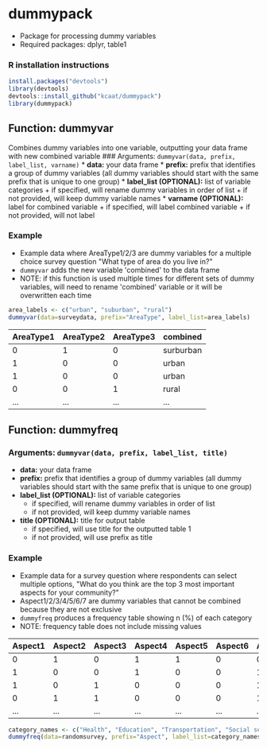 # dummypack

-   Package for processing dummy variables
-   Required packages: dplyr, table1


### R installation instructions

``` r
install.packages("devtools")
library(devtools)
devtools::install_github("kcaat/dummypack")
library(dummypack)
```

## Function: dummyvar

Combines dummy variables into one variable, outputting your data frame
with new combined variable \### Arguments:
`dummyvar(data, prefix, label_list, varname)` \* **data:** your data
frame \* **prefix:** prefix that identifies a group of dummy variables
(all dummy variables should start with the same prefix that is unique to
one group) \* **label_list (OPTIONAL):** list of variable categories +
if specified, will rename dummy variables in order of list + if not
provided, will keep dummy variable names \* **varname (OPTIONAL):**
label for combined variable + if specified, will label combined
variable + if not provided, will not label

### Example

-   Example data where AreaType1/2/3 are dummy variables for a multiple
    choice survey question "What type of area do you live in?"
-   `dummyvar` adds the new variable 'combined' to the data frame
- NOTE: if this function is used multiple times for different sets of dummy variables, will need to rename 'combined' variable or it will be overwritten each time

``` r
area_labels <- c("urban", "suburban", "rural")
dummyvar(data=surveydata, prefix="AreaType", label_list=area_labels)
```

| AreaType1 | AreaType2 | AreaType3 | combined  |
|-----------|-----------|-----------|-----------|
| 0         | 1         | 0         | surburban |
| 1         | 0         | 0         | urban     |
| 1         | 0         | 0         | urban     |
| 0         | 0         | 1         | rural     |
| ...       | ...       | ...       | ...       |

## Function: dummyfreq

### Arguments: `dummyvar(data, prefix, label_list, title)`

-   **data:** your data frame
-   **prefix:** prefix that identifies a group of dummy variables (all
    dummy variables should start with the same prefix that is unique to
    one group)
-   **label_list (OPTIONAL):** list of variable categories
    -   if specified, will rename dummy variables in order of list
    -   if not provided, will keep dummy variable names
-   **title (OPTIONAL):** title for output table
    -   if specified, will use title for the outputted table 1
    -   if not provided, will use prefix as title

### Example

-   Example data for a survey question where respondents can select
    multiple options, "What do you think are the top 3 most important
    aspects for your community?"
-   Aspect1/2/3/4/5/6/7 are dummy variables that cannot be combined
    because they are not exclusive
-   `dummyfreq` produces a frequency table showing n (%) of each
    category
- NOTE: frequency table does not include missing values

| Aspect1 | Aspect2 | Aspect3 | Aspect4 | Aspect5 | Aspect6 | Aspect7 |
|---------|---------|---------|---------|---------|---------|---------|
| 0       | 1       | 0       | 1       | 1       | 0       | 0       |
| 1       | 0       | 0       | 1       | 0       | 0       | 1       |
| 1       | 0       | 1       | 0       | 0       | 0       | 1       |
| 0       | 1       | 1       | 0       | 0       | 0       | 1       |
| ...     | ...     | ...     | ...     | ...     | ...     | ...     |

``` r
category_names <- c("Health", "Education", "Transportation", "Social services", "Safety", "Diversity & inclusion", "Housing")
dummyfreq(data=randomsurvey, prefix="Aspect", label_list=category_names, title="Community aspects")
```
